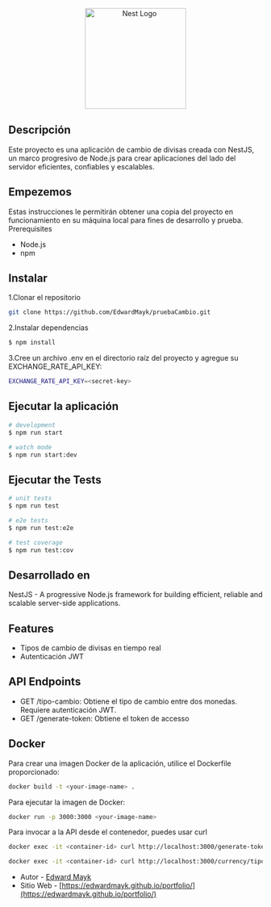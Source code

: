 <p align="center">
  <a href="http://nestjs.com/" target="blank"><img src="https://nestjs.com/img/logo-small.svg" width="200" alt="Nest Logo" /></a>
</p>

[circleci-image]: https://img.shields.io/circleci/build/github/nestjs/nest/master?token=abc123def456
[circleci-url]: https://circleci.com/gh/nestjs/nest


## Descripción

Este proyecto es una aplicación de cambio de divisas creada con NestJS, un marco progresivo de Node.js para crear aplicaciones del lado del servidor eficientes, confiables y escalables.

## Empezemos
Estas instrucciones le permitirán obtener una copia del proyecto en funcionamiento en su máquina local para fines de desarrollo y prueba.
Prerequisites

- Node.js
- npm
## Instalar
1.Clonar el repositorio
```bash
git clone https://github.com/EdwardMayk/pruebaCambio.git
```
2.Instalar dependencias
```bash
$ npm install
```
3.Cree un archivo .env en el directorio raíz del proyecto y agregue su EXCHANGE_RATE_API_KEY:
```bash
EXCHANGE_RATE_API_KEY=<secret-key>
```

## Ejecutar la aplicación

```bash
# development
$ npm run start

# watch mode
$ npm run start:dev
```

## Ejecutar the Tests

```bash
# unit tests
$ npm run test

# e2e tests
$ npm run test:e2e

# test coverage
$ npm run test:cov
```

## Desarrollado en

NestJS - A progressive Node.js framework for building efficient, reliable and scalable server-side applications.

## Features
- Tipos de cambio de divisas en tiempo real
- Autenticación JWT

## API Endpoints
- GET /tipo-cambio: Obtiene el tipo de cambio entre dos monedas. Requiere autenticación JWT.
- GET /generate-token: Obtiene el token de accesso

## Docker
Para crear una imagen Docker de la aplicación, utilice el Dockerfile proporcionado:
```bash
docker build -t <your-image-name> .
```

Para ejecutar la imagen de Docker:
```bash
docker run -p 3000:3000 <your-image-name>
```

Para invocar a la API desde el contenedor, puedes usar curl
```bash
docker exec -it <container-id> curl http://localhost:3000/generate-token

docker exec -it <container-id> curl http://localhost:3000/currency/tipo-cambio?monto='MONTOINGRESADO123'&monedaOrigen=USD&monedaDestino=EUR
```

- Autor - [Edward Mayk](https://www.linkedin.com/in/edmayk/)
- Sitio Web - [https://edwardmayk.github.io/portfolio/](https://edwardmayk.github.io/portfolio/)
